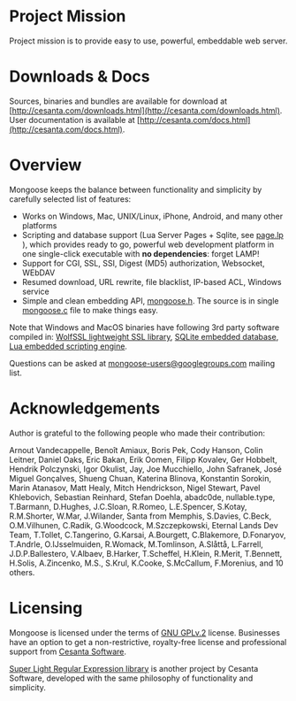 # Project Mission

Project mission is to provide easy to use, powerful, embeddable web server.

# Downloads & Docs

Sources, binaries and bundles are available for download at
[http://cesanta.com/downloads.html](http://cesanta.com/downloads.html).  
User documentation is available at
[http://cesanta.com/docs.html](http://cesanta.com/docs.html).

# Overview

Mongoose keeps the balance between functionality and
simplicity by carefully selected list of features:

- Works on Windows, Mac, UNIX/Linux, iPhone, Android, and many other platforms
- Scripting and database support (Lua Server Pages + Sqlite, see
  [page.lp](https://github.com/cesanta/mongoose/blob/master/test/page.lp) ),
  which provides ready to go, powerful web development platform in
  one single-click executable with **no dependencies**: forget LAMP!
- Support for CGI, SSL, SSI, Digest (MD5) authorization, Websocket, WEbDAV
- Resumed download, URL rewrite, file blacklist, IP-based ACL, Windows service
- Simple and clean embedding API,
  [mongoose.h](https://github.com/cesanta/mongoose/blob/master/mongoose.h).
  The source is in single
  [mongoose.c](https://github.com/cesanta/mongoose/blob/master/mongoose.c) file
  to make things easy.

Note that Windows and MacOS binaries have following 3rd party software
compiled in:
  <a href="http://wolfssl.com">WolfSSL lightweight SSL library</a>,
  <a href="http://sqlite.org">SQLite embedded database</a>,
  <a href="http://lua.org">Lua embedded scripting engine</a>.

Questions can be asked at
[mongoose-users@googlegroups.com](http://groups.google.com/group/mongoose-users)
mailing list.

# Acknowledgements

Author is grateful to the following people who made their contribution:

Arnout Vandecappelle, Benoît Amiaux, Boris Pek, Cody Hanson, Colin Leitner,
Daniel Oaks, Eric Bakan, Erik Oomen, Filipp Kovalev, Ger Hobbelt,
Hendrik Polczynski, Igor Okulist, Jay, Joe Mucchiello, John Safranek,
José Miguel Gonçalves, Shueng Chuan, Katerina Blinova, Konstantin Sorokin,
Marin Atanasov, Matt Healy, Mitch Hendrickson, Nigel Stewart, Pavel Khlebovich,
Sebastian Reinhard, Stefan Doehla, abadc0de, nullable.type,
T.Barmann, D.Hughes, J.C.Sloan, R.Romeo, L.E.Spencer, S.Kotay, R.M.Shorter,
W.Mar, J.Wilander, Santa from Memphis, S.Davies, C.Beck,
O.M.Vilhunen, C.Radik, G.Woodcock, M.Szczepkowski,
Eternal Lands Dev Team, T.Tollet, C.Tangerino, G.Karsai, A.Bourgett,
C.Blakemore, D.Fonaryov, T.Andrle, O.IJsselmuiden, R.Womack, M.Tomlinson,
A.Slåttå, L.Farrell, J.D.P.Ballestero, V.Albaev, B.Harker, T.Scheffel, H.Klein,
R.Merit, T.Bennett, H.Solis, A.Zincenko, M.S., S.Krul, K.Cooke, S.McCallum,
F.Morenius, and 10 others.

# Licensing

Mongoose is licensed under the terms of
[GNU GPLv.2](http://www.gnu.org/licenses/old-licenses/gpl-2.0.html)
license. Businesses have an option to get a non-restrictive,
royalty-free license and professional support from
[Cesanta Software](http://cesanta.com/products.html).

[Super Light Regular Expression library](https://github.com/cesanta/slre) is
another project by Cesanta Software, developed with the same philosophy
of functionality and simplicity.
